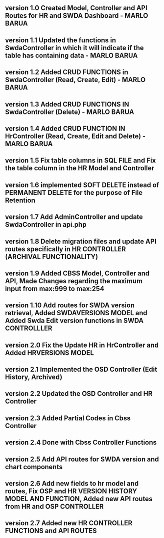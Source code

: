 ## version 1.0 Created Model, Controller and API Routes for HR and SWDA Dashboard - MARLO BARUA

## version 1.1 Updated the functions in SwdaController in which it will indicate if the table has containing data - MARLO BARUA

## version 1.2 Added CRUD FUNCTIONS in SwdaController (Read, Create, Edit) - MARLO BARUA

## version 1.3 Added CRUD FUNCTIONS IN SwdaController (Delete) - MARLO BARUA

## version 1.4 Added CRUD FUNCTION IN HrController (Read, Create, Edit and Delete) - MARLO BARUA

## version 1.5 Fix table columns in SQL FILE and Fix the table column in the HR Model and Controller

## version 1.6 implemented SOFT DELETE instead of PERMANENT DELETE for the purpose of File Retention

## version 1.7 Add AdminController and update SwdaController in api.php

## version 1.8 Delete migration files and update API routes specifically in HR CONTROLLER (ARCHIVAL FUNCTIONALITY)

## version 1.9 Added CBSS Model, Controller and API, Made Changes regarding the maximum input from max:999 to max:254

## version 1.10 Add routes for SWDA version retrieval, Added SWDAVERSIONS MODEL and Added Swda Edit version functions in SWDA CONTROLLLER

## version 2.0 Fix the Update HR in HrController and Added HRVERSIONS MODEL

## version 2.1 Implemented the OSD Controller (Edit History, Archived)

## version 2.2 Updated the OSD Controller and HR Controller

## version 2.3 Added Partial Codes in Cbss Controller

## version 2.4 Done with Cbss Controller Functions

## version 2.5 Add API routes for SWDA version and chart components

## version 2.6 Add new fields to hr model and routes, Fix OSP and HR VERSION HISTORY MODEL AND FUNCTION, Added new API routes from HR and OSP CONTROLLER

## version 2.7 Added new HR CONTROLLER FUNCTIONS and API ROUTES
